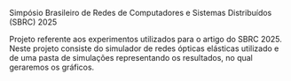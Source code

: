 Simpósio Brasileiro de Redes de Computadores e Sistemas Distribuídos (SBRC) 2025

Projeto referente aos experimentos utilizados para o artigo do SBRC 2025. 
Neste projeto consiste do simulador de redes ópticas elásticas utilizado e de uma pasta de simulações representando os resultados, no qual geraremos os gráficos.

